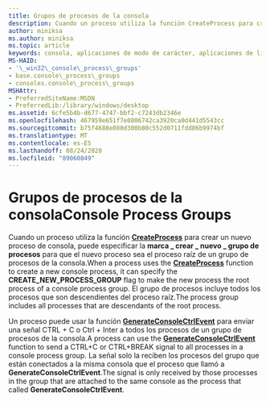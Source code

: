 ```yaml
---
title: Grupos de procesos de la consola
description: Cuando un proceso utiliza la función CreateProcess para crear un nuevo proceso de consola, puede especificar la \_ marca crear \_ nuevo \_ grupo de procesos para que el nuevo proceso sea el proceso raíz de un grupo de procesos de la consola.
author: miniksa
ms.author: miniksa
ms.topic: article
keywords: consola, aplicaciones de modo de carácter, aplicaciones de línea de comandos, aplicaciones de terminal, API de consola
MS-HAID:
- '\_win32\_console\_process\_groups'
- base.console\_process\_groups
- consoles.console\_process\_groups
MSHAttr:
- PreferredSiteName:MSDN
- PreferredLib:/library/windows/desktop
ms.assetid: 6cfe5b4b-d677-4747-bbf2-c7243db2346e
ms.openlocfilehash: 467959e651f7e0806742ca3920ca0d441d5543cc
ms.sourcegitcommit: b75f4688e080d300b80c552d0711fdd86b9974bf
ms.translationtype: MT
ms.contentlocale: es-ES
ms.lasthandoff: 08/24/2020
ms.locfileid: "89060849"
---
```

# <a name="console-process-groups"></a><span data-ttu-id="7335d-104">Grupos de procesos de la consola</span><span class="sxs-lookup"><span data-stu-id="7335d-104">Console Process Groups</span></span>


<span data-ttu-id="7335d-105">Cuando un proceso utiliza la función [**CreateProcess**](https://msdn.microsoft.com/library/windows/desktop/ms682425) para crear un nuevo proceso de consola, puede especificar la **marca \_ crear \_ nuevo \_ grupo de procesos** para que el nuevo proceso sea el proceso raíz de un grupo de procesos de la consola.</span><span class="sxs-lookup"><span data-stu-id="7335d-105">When a process uses the [**CreateProcess**](https://msdn.microsoft.com/library/windows/desktop/ms682425) function to create a new console process, it can specify the **CREATE\_NEW\_PROCESS\_GROUP** flag to make the new process the root process of a console process group.</span></span> <span data-ttu-id="7335d-106">El grupo de procesos incluye todos los procesos que son descendientes del proceso raíz.</span><span class="sxs-lookup"><span data-stu-id="7335d-106">The process group includes all processes that are descendants of the root process.</span></span>

<span data-ttu-id="7335d-107">Un proceso puede usar la función [**GenerateConsoleCtrlEvent**](generateconsolectrlevent.md) para enviar una señal CTRL + C o Ctrl + Inter a todos los procesos de un grupo de procesos de la consola.</span><span class="sxs-lookup"><span data-stu-id="7335d-107">A process can use the [**GenerateConsoleCtrlEvent**](generateconsolectrlevent.md) function to send a CTRL+C or CTRL+BREAK signal to all processes in a console process group.</span></span> <span data-ttu-id="7335d-108">La señal solo la reciben los procesos del grupo que están conectados a la misma consola que el proceso que llamó a **GenerateConsoleCtrlEvent**.</span><span class="sxs-lookup"><span data-stu-id="7335d-108">The signal is only received by those processes in the group that are attached to the same console as the process that called **GenerateConsoleCtrlEvent**.</span></span>

 

 




